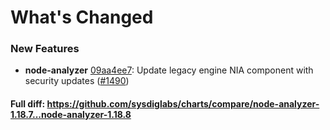 # What's Changed

### New Features
- **node-analyzer** [09aa4ee7](https://github.com/sysdiglabs/charts/commit/09aa4ee720186daf8c0a9511891053e68b9cc3cd): Update legacy engine NIA component with security updates ([#1490](https://github.com/sysdiglabs/charts/issues/1490))
#### Full diff: https://github.com/sysdiglabs/charts/compare/node-analyzer-1.18.7...node-analyzer-1.18.8
